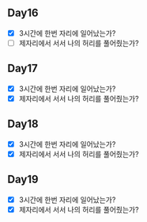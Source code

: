 ## Day16
- [x] 3시간에 한번 자리에 일어났는가?
- [ ] 제자리에서 서서 나의 허리를 풀어줬는가?

## Day17
- [x] 3시간에 한번 자리에 일어났는가?
- [x] 제자리에서 서서 나의 허리를 풀어줬는가?

## Day18
- [x] 3시간에 한번 자리에 일어났는가?
- [x] 제자리에서 서서 나의 허리를 풀어줬는가?

## Day19
- [x] 3시간에 한번 자리에 일어났는가?
- [x] 제자리에서 서서 나의 허리를 풀어줬는가?
